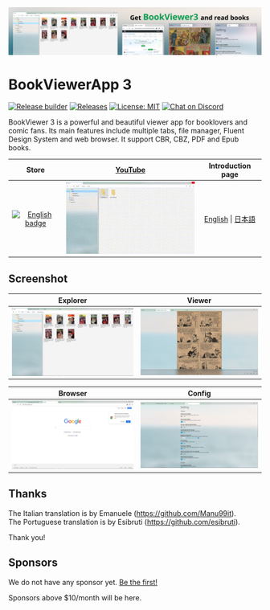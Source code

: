 ![banner](/res/Banner/banner.png)

# BookViewerApp 3
[![Release builder](https://github.com/kurema/BookViewerApp3/workflows/Release%20builder/badge.svg)](https://github.com/kurema/BookViewerApp3/actions)
[![Releases](https://img.shields.io/github/release/kurema/BookViewerApp3.svg)](https://github.com/kurema/BookViewerApp3/releases/latest)
[![License: MIT](https://img.shields.io/badge/License-MIT-blue.svg)](https://github.com/kurema/BookViewerApp3/blob/master/LICENSE)
[![Chat on Discord](https://discordapp.com/api/guilds/741373122858713118/widget.png)](https://discord.gg/tKwuhcc)

BookViewer 3 is a powerful and beautiful viewer app for booklovers and comic fans.
Its main features include multiple tabs, file manager, Fluent Design System and web browser.
It support CBR, CBZ, PDF and Epub books.

| Store | [YouTube](http://www.youtube.com/watch?v=rKCw_OlOKb8 "YouTube") | Introduction page |
| :--: | :--: | :--: |
| <a href='//www.microsoft.com/store/apps/9n607jhlbczb?cid=storebadge&ocid=badge'><img src='https://developer.microsoft.com/en-us/store/badges/images/English_get-it-from-MS.png' alt='English badge' width='142px' height='52px'/></a> | [![YouTube](/res/Movie/20200729/movie.gif)](http://www.youtube.com/watch?v=rKCw_OlOKb8 "YouTube") | [English](https://kurema.github.io/BookViewerApp3/introduction.en.html) &#124; [日本語](https://kurema.github.io/BookViewerApp3/introduction.ja.html) |

## Screenshot
| Explorer | Viewer |
| -- | -- |
| ![screenshot](/res/Screenshots/Pics/en/2020-07-18%20171048.png) | ![screenshot](/res/Screenshots/Pics/en/2020-07-18%20171351.png) |

| Browser | Config |
| -- | -- |
| ![screenshot](/res/Screenshots/Pics/en/2020-07-18%20171315.png) | ![screenshot](/res/Screenshots/Pics/en/2020-07-18%20171428.png) |

## Thanks
The Italian translation is by Emanuele (https://github.com/Manu99it).  
The Portuguese translation is by Esibruti (https://github.com/esibruti).

Thank you!

## Sponsors
We do not have any sponsor yet. [Be the first!](https://github.com/sponsors/kurema/)

Sponsors above $10/month will be here.

